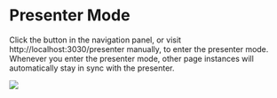 # Presenter Mode

Click the <carbon-user-speaker class="inline-icon-btn"/> button in the navigation panel, or visit http://localhost:3030/presenter manually, to enter the presenter mode. Whenever you enter the presenter mode, other page instances will automatically stay in sync with the presenter.

![](/screenshots/presenter-mode.png)
